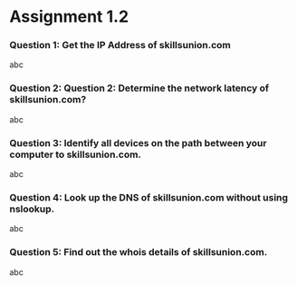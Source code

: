 # Assignment 1.2

### Question 1: Get the IP Address of skillsunion.com
abc

### Question 2: Question 2: Determine the network latency of skillsunion.com?
abc

### Question 3: Identify all devices on the path between your computer to skillsunion.com.
abc

### Question 4: Look up the DNS of skillsunion.com without using nslookup.
abc

### Question 5: Find out the whois details of skillsunion.com.
abc
